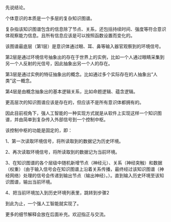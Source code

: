 先说结论。

个体意识的本质是一个多层的复杂知识图谱。

复杂指该知识图谱包含的信息除了节点、关系，还包括持续时间、强度等符合意识体观察能力信息。且所有信息应该是可以按照函数设置而变化的。

该图谱最底层（第1层）是意识体通过眼、耳、鼻等输入器官观察到的环境信号。

第2层是通过环境信号抽象出的存在于世界上的实例，比如一个人通过眼睛采集到另一个人反射的光信号，因此抽象出另一个人的存在。

第3层是通过实例的特征抽象出的概念。比如通过多个实际存在的人抽象出“人类”这一概念。

第4层是由概念抽象出的基本逻辑关系，比如命题逻辑、蕴含逻辑。

更高层次的知识图谱应该是存在的，但应该不是所有意识体都拥有的。

因此目前视角下，强人工智能的一种实现方式就是从软件上实现这样一个知识图谱，并由简单到复杂传入外部信号到一个控制中枢。 

该控制中枢的功能是固定的，即：

1、第一次读取环境信号，将所读取到的数据记为历史环境。

2、再次读取环境信号，将所读取到的数据记为当前环境。

3、在知识图谱的各个层级中随机新增节点（神经元）、关系（神经突触）和数据（权重）（由于输入信号会在知识图谱上沿着关系传播，最终经过该知识图谱（神经网络）处理的信号会传递到输出节点（输出神经）。）。直到输入历史环境至该知识图谱，输出当前环境。

4、把当前环境加入到历史环境列表里，跳转到步骤2

到此为止，一个强人工智能就实现了。

更多的细节解释会放在后面补充。欢迎指正与交流。

